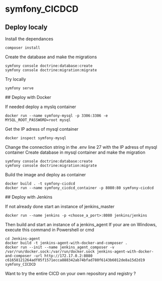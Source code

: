 # symfony_CICDCD

## Deploy localy
Install the dependances
```
composer install
```

Create the database and make the migrations
```
symfony console doctrine:database:create
symfony console doctrine:migration:migrate
```

Try locally
```
symfony serve
```

## Deploy with Docker

If needed deploy a myslq container
```
docker run --name symfony-mysql -p 3306:3306 -e MYSQL_ROOT_PASSWORD=root mysql
```

Get the IP adress of mysql container
```
docker inspect symfony-mysql
```

Change the connection string in the .env line 27 with the IP adress of mysql container
Create database in mysql container and make the migration
```
symfony console doctrine:database:create
symfony console doctrine:migration:migrate
```

Build the image and deploy as container
```
docker build . -t symfony-cicdcd
docker run --name symfony_cicdcd_container -p 8080:80 symfony-cicdcd
```

## Deploy with Jenkins

If not already done start an instance of jenkins_master
```
docker run --name jenkins -p <choose_a_port>:8080 jenkins/jenkins
```

Then build and start an instance of a jenkins_agent
If your are on Windows, execute this command in Powershell or cmd
```
cd Jenkins-agent
docker build -t jenkins-agent-with-docker-and-composer .
docker run --init --name jenkins_agent_composer -v /var/run/docker.sock:/var/run/docker.sock jenkins-agent-with-docker-and-composer -url http://172.17.0.2:8080 c61658121264adf05f1571ecca888342ab74bfad780f6143b6012de8a15d2d19 symfony_CICDCD
```

Want to try the entire CICD on your own repository and registry ?